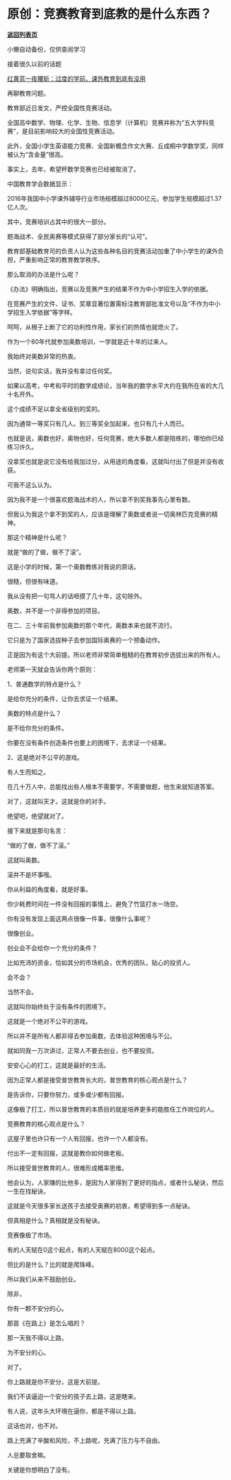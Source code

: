 # 原创：竞赛教育到底教的是什么东西？

[**返回列表页**](/gzh/记忆承载)

小懒自动备份，仅供查阅学习

接着很久以前的话题

[红黄蓝一夜腰斩：过度的学前、课外教育到底有没用](http://mp.weixin.qq.com/s?__biz=MzU0MjYwNDU2Mw==&mid=2247485184&idx=1&sn=ae1101e39b90bcc26a42cb3282554acd&chksm=fb196b7ccc6ee26a1fa6656f20d91cbd91820a9d07ea86f249b787b817d9f0b804c119aa07c7&scene=21#wechat_redirect)  

再聊教育问题。

  

教育部近日发文，严控全国性竞赛活动。

  

全国高中数学、物理、化学、生物、信息学（计算机）竞赛并称为“五大学科竞赛”，是目前影响较大的全国性竞赛活动。

  

此外，全国小学生英语能力竞赛、全国新概念作文大赛、丘成桐中学数学奖，同样被认为“含金量”很高。

  

事实上，去年，希望杯数学竞赛也已经被取消了。

  

中国教育学会数据显示：

2016年我国中小学课外辅导行业市场规模超过8000亿元，参加学生规模超过1.37亿人次。

  

其中，竞赛培训占其中的很大一部分。

  

题海战术、全民奥赛等模式获得了部分家长的“认可”。

  

教育部基础教育司的负责人认为这些各种名目的竞赛活动加重了中小学生的课外负担，严重影响正常的教育教学秩序。

  

那么取消的办法是什么呢？

  

《办法》明确指出，竞赛以及竞赛产生的结果不作为中小学招生入学的依据。

  

在竞赛产生的文件、证书、奖章显著位置需标注教育部批准文号以及“不作为中小学招生入学依据”等字样。

  

呵呵，从根子上断了它的功利性作用，家长们的热情也就熄火了。

  

作为一个80年代就参加奥数培训，一学就是近十年的过来人。

  

我始终对奥数非常的热衷。

  

当然，说句实话，我并没有拿过任何奖。

  

如果以高考，中考和平时的数学成绩论，当年我的数学水平大约在我所在省的大几十名开外。

  

这个成绩不足以拿全省级别的奖的。

  

因为通常一等奖只有几人。到三等奖全加起来，也只有几十人而已。

  

也就是说，奥数也好，奥物也好，任何竞赛，绝大多数人都是陪练的，哪怕你已经练习许久。

  

没拿奖也就是说它没有给我加过分，从用途的角度看，这就叫付出了但是并没有收获。

  

可我不这么认为。

  

因为我不是一个很喜欢题海战术的人，所以拿不到奖我事先心里有数。

  

但我认为我这个拿不到奖的人，应该是理解了奥数或者说一切奥林匹克竞赛的精神。

  

那这个精神是什么呢？

  

就是“做的了做，做不了滚”。

  

这是小学的时候，第一个奥数教练对我说的原话。

  

很糙，但很有味道。

  

我从没有把一句骂人的话咂摸了几十年，这句除外。

  

奥数，并不是一个非得参加的项目。

  

在二、三十年前我参加奥数的那个年代，奥数本来也就不流行。

  

它只是为了国家选拔种子去参加国际奥赛的一个预备动作。

  

正是因为有这个大前提。所以老师非常简单粗糙的在教育初步选拔出来的所有人。  

  

老师第一天就会告诉你两个原则：

  

1、普通数学的特点是什么？

  

是给你充分的条件，让你去求证一个结果。

  

奥数的特点是什么？

  

是不给你充分的条件。

  

你要在没有条件创造条件也要上的困境下，去求证一个结果。

  

2、这是绝对不公平的游戏。

  

有人生而知之。

  

在几十万人中，总能找出些人根本不需要学，不需要做题，他生来就知道答案。

  

对了，这就叫天才。这就是你的对手。

  

绝望吧，绝望就对了。

  

接下来就是那句名言：

“做的了做，做不了滚。”

  

这就叫奥数。

  

滚并不是坏事哦。

  

你从利益的角度看，就是好事。

  

你少耗费时间在一件没有回报的事情上，避免了竹篮打水一场空。

  

你有没有发现上面这两点很像一件事，很像什么事呢？

  

很像创业。

  

创业会不会给你一个充分的条件？

  

比如充沛的资金，恰如其分的市场机会，优秀的团队，贴心的投资人。

  

会不会？

当然不会。

  

这就叫你始终处于没有条件的困境下。

  

这就是一个绝对不公平的游戏。  

  

所以并不是所有人都非得去参加奥数，去体验这种困境与不公。

  

就如同我一万次讲过，正常人不要去创业，也不要投资。

  

安安心心的打工，这就是最好的生活。

  

因为正常人都是接受普世教育长大的，普世教育的核心观点是什么？

  

是告诉你，只要你努力，或多或少都有回报。

  

这像极了打工，所以普世教育的本质目的就是培养更多的能胜任工作岗位的人。

  

竞赛教育的核心观点是什么？

  

这屋子里也许只有一个人有回报，也许一个人都没有。

  

付出不一定有回报，这就是教你如何做老板。

  

所以接受普世教育的人，很难形成概率思维。

  

他会认为，人家赚的比他多，是因为人家得到了更好的指点，或者什么秘诀，然后一生在找秘诀。

  

这就是今天很多家长送孩子去接受奥赛的初衷，希望得到多一点秘诀。

  

但真相是什么？真相就是没有秘诀。

  

竞赛像极了市场。

  

有的人天赋在0这个起点，有的人天赋在8000这个起点。

  

但比的是什么？比的就是爬珠峰。

  

所以我们从来不鼓励创业。

  

除非，

你有一颗不安分的心。

  

那首《在路上》是怎么唱的？

那一天我不得以上路，

为不安分的心。

  

对了。

  

你上路就是你不安分，这是大前提。

  

我们不该逼迫一个安分的孩子去上路，这是瞎来。

  

有人说，这年头大环境在逼你，都是不得以上路。  

  

这话也对，也不对。

  

路上充满了辛酸和风险，不上路呢，充满了压力与不自由。

  

人总要取舍嘛。

  

关键是你想明白了没有。

